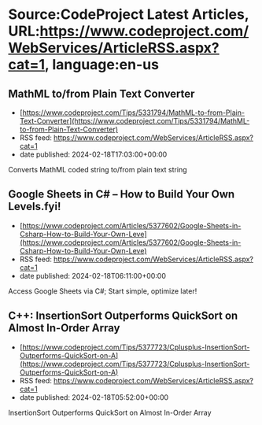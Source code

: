 # Source:CodeProject Latest Articles, URL:https://www.codeproject.com/WebServices/ArticleRSS.aspx?cat=1, language:en-us

## MathML to/from Plain Text Converter
 - [https://www.codeproject.com/Tips/5331794/MathML-to-from-Plain-Text-Converter](https://www.codeproject.com/Tips/5331794/MathML-to-from-Plain-Text-Converter)
 - RSS feed: https://www.codeproject.com/WebServices/ArticleRSS.aspx?cat=1
 - date published: 2024-02-18T17:03:00+00:00

Converts MathML coded string to/from plain text string

## Google Sheets in C# – How to Build Your Own Levels.fyi!
 - [https://www.codeproject.com/Articles/5377602/Google-Sheets-in-Csharp-How-to-Build-Your-Own-Leve](https://www.codeproject.com/Articles/5377602/Google-Sheets-in-Csharp-How-to-Build-Your-Own-Leve)
 - RSS feed: https://www.codeproject.com/WebServices/ArticleRSS.aspx?cat=1
 - date published: 2024-02-18T06:11:00+00:00

Access Google Sheets via C#; Start simple, optimize later!

## C++: InsertionSort Outperforms QuickSort on Almost In-Order Array
 - [https://www.codeproject.com/Tips/5377723/Cplusplus-InsertionSort-Outperforms-QuickSort-on-A](https://www.codeproject.com/Tips/5377723/Cplusplus-InsertionSort-Outperforms-QuickSort-on-A)
 - RSS feed: https://www.codeproject.com/WebServices/ArticleRSS.aspx?cat=1
 - date published: 2024-02-18T05:52:00+00:00

InsertionSort Outperforms QuickSort on Almost In-Order Array

